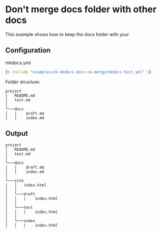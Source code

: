 # Don't merge docs folder with other docs

This example shows how to keep the docs folder with your 

## Configuration

mkdocs.yml

```yaml
{% include "examples/ok-mkdocs-docs-no-merge/mkdocs-test.yml" %}
```

Folder structure:

```
project
│   README.md
|   test.md
|
└───docs
|   |    draft.md
|   |    index.md
```

## Output

```
project
│   README.md
|   test.md
|
└───docs
|   |    draft.md
|   |    index.md
│
└───site
│   │   index.html
|   |   
|   └───draft
│   │   |    index.html
|   |   
|   └───test
│   │   |    index.html
|   |  
|   └───index
│   │   |    index.html
```
